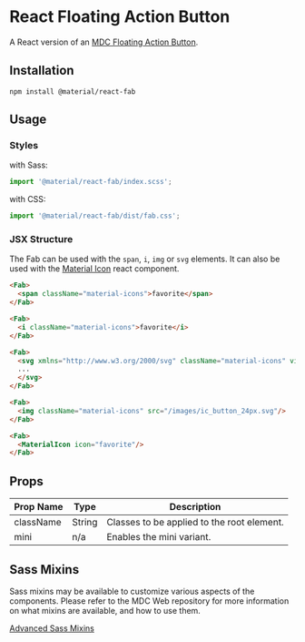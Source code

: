 # React Floating Action Button

A React version of an [MDC Floating Action Button](https://github.com/material-components/material-components-web/tree/master/packages/mdc-fab).

## Installation

```
npm install @material/react-fab
```

## Usage

### Styles

with Sass:
```js
import '@material/react-fab/index.scss';
```

with CSS:
```js
import '@material/react-fab/dist/fab.css';
```

### JSX Structure

The Fab can be used with the `span`, `i`, `img` or `svg` elements. It can also be used with the
[Material Icon](../material-icon) react component.
```html
<Fab>
  <span className="material-icons">favorite</span>
</Fab>

<Fab>
  <i className="material-icons">favorite</i>
</Fab>

<Fab>
  <svg xmlns="http://www.w3.org/2000/svg" className="material-icons" viewBox="0 0 24 24">
  ...
  </svg>
</Fab>

<Fab>
  <img className="material-icons" src="/images/ic_button_24px.svg"/>
</Fab>

<Fab>
  <MaterialIcon icon="favorite"/>
</Fab>
```

## Props

Prop Name | Type | Description
--- | --- | ---
className | String | Classes to be applied to the root element.
mini | n/a | Enables the mini variant.

## Sass Mixins

Sass mixins may be available to customize various aspects of the components. Please refer to the
MDC Web repository for more information on what mixins are available, and how to use them. 

[Advanced Sass Mixins](https://github.com/material-components/material-components-web/blob/v0.35.0/packages/mdc-fab/README.md#advanced-sass-mixins)
